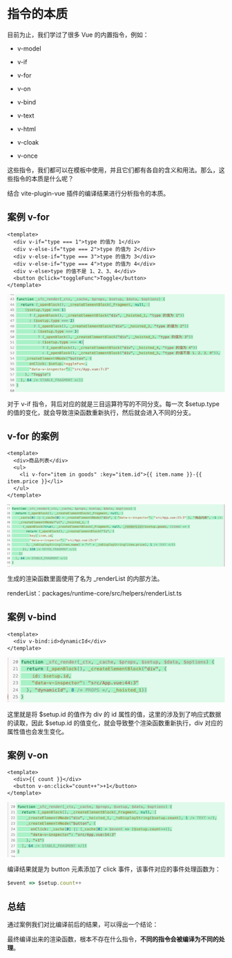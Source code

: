 # 指令的本质

目前为止，我们学过了很多 Vue 的内置指令，例如：

- v-model

- v-if

- v-for

- v-on

- v-bind

- v-text

- v-html

- v-cloak

- v-once

这些指令，我们都可以在模板中使用，并且它们都有各自的含义和用法。那么，这些指令的本质是什么呢？

结合 vite-plugin-vue 插件的编译结果进行分析指令的本质。

## 案例 v-for

```vue
<template>
  <div v-if="type === 1">type 的值为 1</div>
  <div v-else-if="type === 2">type 的值为 2</div>
  <div v-else-if="type === 3">type 的值为 3</div>
  <div v-else-if="type === 4">type 的值为 4</div>
  <div v-else>type 的值不是 1、2、3、4</div>
  <button @click="toggleFunc">Toggle</button>
</template>
```

![alt text](image.png)

对于 v-if 指令，背后对应的就是三目运算符写的不同分支。每一次 $setup.type 的值的变化，就会导致渲染函数重新执行，然后就会进入不同的分支。

## v-for 的案例

```vue
<template>
  <div>商品列表</div>
  <ul>
    <li v-for="item in goods" :key="item.id">{{ item.name }}-{{ item.price }}</li>
  </ul>
</template>
```

![alt text](image-1.png)

生成的渲染函数里面使用了名为 \_renderList 的内部方法。

renderList：packages/runtime-core/src/helpers/renderList.ts

## 案例 v-bind

```vue
<template>
  <div v-bind:id>dynamicId</div>
</template>
```

![alt text](image-2.png)

这里就是将 $setup.id 的值作为 div 的 id 属性的值，这里的涉及到了响应式数据的读取，因此 $setup.id 的值变化，就会导致整个渲染函数重新执行，div 对应的属性值也会发生变化。

## 案例 v-on

```vue
<template>
  <div>{{ count }}</div>
  <button v-on:click="count++">+1</button>
</template>
```

![alt text](image-3.png)

编译结果就是为 button 元素添加了 click 事件，该事件对应的事件处理函数为：

```js
$event => $setup.count++
```

## 总结

通过案例我们对比编译前后的结果，可以得出一个结论：

最终编译出来的渲染函数，根本不存在什么指令，**不同的指令会被编译为不同的处理**。
